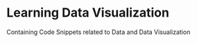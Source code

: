 Learning Data Visualization
===============

Containing Code Snippets related to Data and Data Visualization

